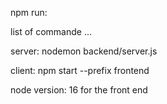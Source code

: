 npm run:

list of commande ...

server:
nodemon backend/server.js

client:
npm start --prefix frontend 

node version: 16 for the front end